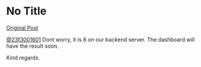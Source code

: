 # No Title

[Original Post](https://discourse.onlinedegree.iitm.ac.in/t/161083/137)

<p><a class="mention" href="/u/23f3001601">@23f3001601</a> Dont worry, it is 8 on our backend server. The dashboard will have the result soon.</p>
<p>Kind regards.</p>